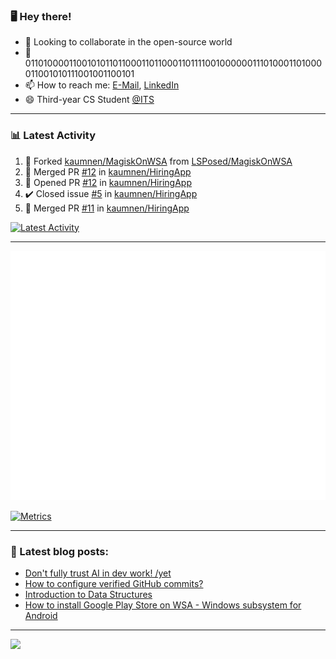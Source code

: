 ### 🖥️ Hey there!

- 👯 Looking to collaborate in the open-source world
- 💬 0110100001100101011011000110110001101111001000000111010001101000011001010111001001100101
- 📫 How to reach me: [E-Mail](mailto:komnenovic@pm.me), [LinkedIn](https://www.linkedin.com/in/komnenovic/)
- 😄 Third-year CS Student [@ITS](https://its.edu.rs)
-----------------------------------
### 📊 Latest Activity
<!--RECENT_ACTIVITY:start-->
1. 🔱 Forked [kaumnen/MagiskOnWSA](https://github.com/kaumnen/MagiskOnWSA) from [LSPosed/MagiskOnWSA](https://github.com/LSPosed/MagiskOnWSA)
2. 🎉 Merged PR [#12](https://github.com/kaumnen/HiringApp/pull/12) in [kaumnen/HiringApp](https://github.com/kaumnen/HiringApp)
3. 💪 Opened PR [#12](https://github.com/kaumnen/HiringApp/pull/12) in [kaumnen/HiringApp](https://github.com/kaumnen/HiringApp)
4. ✔️ Closed issue [#5](https://github.com/kaumnen/HiringApp/issues/5) in [kaumnen/HiringApp](https://github.com/kaumnen/HiringApp)
5. 🎉 Merged PR [#11](https://github.com/kaumnen/HiringApp/pull/11) in [kaumnen/HiringApp](https://github.com/kaumnen/HiringApp)
<!--RECENT_ACTIVITY:end-->

[![Latest Activity](https://github.com/kaumnen/kaumnen/actions/workflows/recent-activity.config.yml/badge.svg)](https://github.com/kaumnen/kaumnen/actions/workflows/recent-activity.config.yml)

-----------------------------------
![Metrics](https://github.com/kaumnen/kaumnen/blob/main/github-metrics.svg)

[![Metrics](https://github.com/kaumnen/kaumnen/actions/workflows/metrics.yml/badge.svg)](https://github.com/kaumnen/kaumnen/actions/workflows/metrics.yml)

-----------------------------------
### 📝 Latest blog posts:
- [Don't fully trust AI in dev work! /yet](https://blog.akom.me/dont-fully-trust-ai-in-dev-work-yet)
- [How to configure verified GitHub commits?](https://kaumnen.tech/how-to-configure-verified-github-commits)
- [Introduction to Data Structures](https://kaumnen.tech/introduction-to-data-structures)
- [How to install Google Play Store on WSA - Windows subsystem for Android](https://kaumnen.tech/how-to-install-google-play-store-on-wsa-windows-subsystem-android)
-----------------------------------

![](https://komarev.com/ghpvc/?username=kaumnen)
